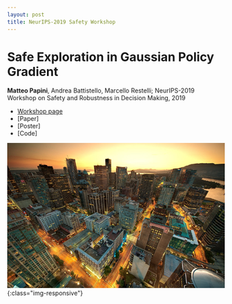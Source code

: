 ```yaml
---
layout: post
title: NeurIPS-2019 Safety Workshop
---
```

# Safe Exploration in Gaussian Policy Gradient
**Matteo Papini**, Andrea Battistello, Marcello Restelli; NeurIPS-2019 Workshop on Safety and Robustness in Decision Making, 2019

* [Workshop page][1]
* [Paper]
* [Poster]
* [Code]

![image-title-here](../images/vancouver.jpg){:class="img-responsive"}

[1]:https://sites.google.com/view/neurips19-safe-robust-workshop

